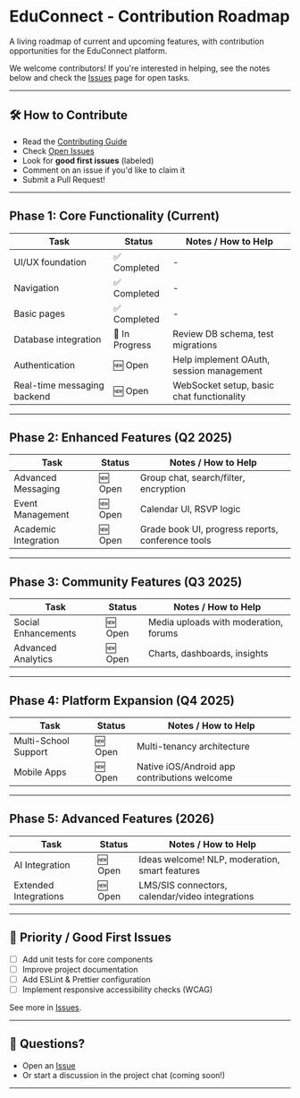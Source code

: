 # EduConnect - Contribution Roadmap

A living roadmap of current and upcoming features, with contribution opportunities for the EduConnect platform.

We welcome contributors! If you're interested in helping, see the notes below and check the [Issues](../../issues) page for open tasks.

---

## 🛠 How to Contribute

- Read the [Contributing Guide](./CONTRIBUTING.md)
- Check [Open Issues](../../issues)
- Look for **good first issues** (labeled)
- Comment on an issue if you'd like to claim it
- Submit a Pull Request!

---

## Phase 1: Core Functionality (Current)

| Task                         | Status       | Notes / How to Help |
|------------------------------|--------------|--------------------|
| UI/UX foundation             | ✅ Completed  | - |
| Navigation                   | ✅ Completed  | - |
| Basic pages                  | ✅ Completed  | - |
| Database integration         | 🚧 In Progress | Review DB schema, test migrations |
| Authentication               | 🆕 Open       | Help implement OAuth, session management |
| Real-time messaging backend  | 🆕 Open       | WebSocket setup, basic chat functionality |

---

## Phase 2: Enhanced Features (Q2 2025)

| Task                                  | Status       | Notes / How to Help |
|---------------------------------------|--------------|--------------------|
| Advanced Messaging                    | 🆕 Open       | Group chat, search/filter, encryption |
| Event Management                      | 🆕 Open       | Calendar UI, RSVP logic |
| Academic Integration                  | 🆕 Open       | Grade book UI, progress reports, conference tools |

---

## Phase 3: Community Features (Q3 2025)

| Task                                  | Status       | Notes / How to Help |
|---------------------------------------|--------------|--------------------|
| Social Enhancements                   | 🆕 Open       | Media uploads with moderation, forums |
| Advanced Analytics                    | 🆕 Open       | Charts, dashboards, insights |

---

## Phase 4: Platform Expansion (Q4 2025)

| Task                                  | Status       | Notes / How to Help |
|---------------------------------------|--------------|--------------------|
| Multi-School Support                  | 🆕 Open       | Multi-tenancy architecture |
| Mobile Apps                           | 🆕 Open       | Native iOS/Android app contributions welcome |

---

## Phase 5: Advanced Features (2026)

| Task                                  | Status       | Notes / How to Help |
|---------------------------------------|--------------|--------------------|
| AI Integration                        | 🆕 Open       | Ideas welcome! NLP, moderation, smart features |
| Extended Integrations                 | 🆕 Open       | LMS/SIS connectors, calendar/video integrations |

---

## 🎯 Priority / Good First Issues

- [ ] Add unit tests for core components
- [ ] Improve project documentation
- [ ] Add ESLint & Prettier configuration
- [ ] Implement responsive accessibility checks (WCAG)

See more in [Issues](../../issues).

---

## 💬 Questions?

- Open an [Issue](../../issues/new)  
- Or start a discussion in the project chat (coming soon!)

---


